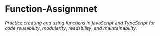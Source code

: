 # Function-Assignmnet
𝘗𝘳𝘢𝘤𝘵𝘪𝘤𝘦 𝘤𝘳𝘦𝘢𝘵𝘪𝘯𝘨 𝘢𝘯𝘥 𝘶𝘴𝘪𝘯𝘨 𝘧𝘶𝘯𝘤𝘵𝘪𝘰𝘯𝘴 𝘪𝘯 𝘑𝘢𝘷𝘢𝘚𝘤𝘳𝘪𝘱𝘵 𝘢𝘯𝘥 𝘛𝘺𝘱𝘦𝘚𝘤𝘳𝘪𝘱𝘵 𝘧𝘰𝘳 𝘤𝘰𝘥𝘦 𝘳𝘦𝘶𝘴𝘢𝘣𝘪𝘭𝘪𝘵𝘺, 𝘮𝘰𝘥𝘶𝘭𝘢𝘳𝘪𝘵𝘺, 𝘳𝘦𝘢𝘥𝘢𝘣𝘪𝘭𝘪𝘵𝘺, 𝘢𝘯𝘥 𝘮𝘢𝘪𝘯𝘵𝘢𝘪𝘯𝘢𝘣𝘪𝘭𝘪𝘵𝘺.
